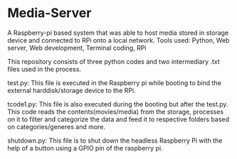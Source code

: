 # Media-Server
A Raspberry-pi based system that was able to host media stored in storage device and connected to RPi onto a local network. Tools used: Python, Web server, Web development, Terminal coding, RPi

This repository consists of three python codes and two intermediary .txt files used in the process.

test.py: This file is executed in the Raspberry pi while booting to bind the external harddisk/storage device to the RPi.

tcode1.py: This file is also executed during the booting but after the test.py. This code reads the contents(movies/media) from the storage, processes on
           it to filter and categorize the data and feed it to respective folders based on categories/generes and more.
           
shutdown.py: This file is to shut down the headless Raspberry Pi with the help of a button using a GPIO pin of the raspberry pi.

